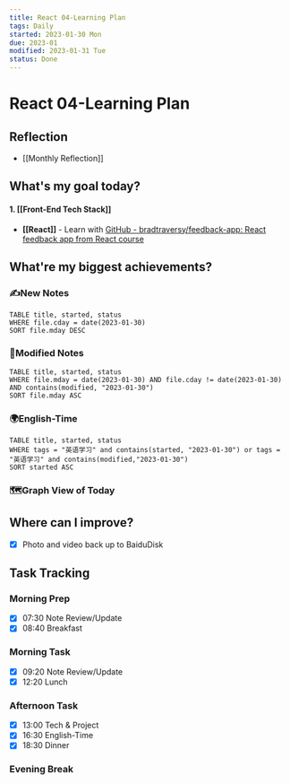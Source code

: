 ```yaml
---
title: React 04-Learning Plan
tags: Daily
started: 2023-01-30 Mon
due: 2023-01
modified: 2023-01-31 Tue
status: Done
---
```

# React 04-Learning Plan
## Reflection
- [[Monthly Reflection]]
## What's my goal today?
#### 1. [[Front-End Tech Stack]]
- **[[React]]** - Learn with [GitHub - bradtraversy/feedback-app: React feedback app from React course](https://github.com/bradtraversy/feedback-app)

## What're my biggest achievements?
### ✍️New Notes

```dataview
TABLE title, started, status
WHERE file.cday = date(2023-01-30)
SORT file.mday DESC
```

### 📝Modified Notes

```dataview
TABLE title, started, status
WHERE file.mday = date(2023-01-30) AND file.cday != date(2023-01-30) AND contains(modified, "2023-01-30")
SORT file.mday ASC
```

### 🌍English-Time

```dataview
TABLE title, started, status
WHERE tags = "英语学习" and contains(started, "2023-01-30") or tags = "英语学习" and contains(modified,"2023-01-30") 
SORT started ASC
```

### 🗺️Graph View of Today

## Where can I improve?
- [x] Photo and video back up to BaiduDisk
## Task Tracking
### Morning Prep
- [x] 07:30 Note Review/Update
- [x] 08:40 Breakfast
### Morning Task
- [x] 09:20 Note Review/Update
- [x] 12:20 Lunch
### Afternoon Task
- [x] 13:00 Tech & Project
- [x] 16:30 English-Time
- [x] 18:30 Dinner
### Evening Break
